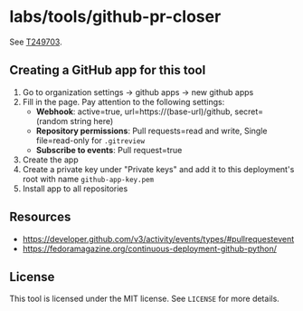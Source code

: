 # labs/tools/github-pr-closer

See [T249703](https://phabricator.wikimedia.org/T249703).

## Creating a GitHub app for this tool

1. Go to organization settings -> github apps -> new github apps
2. Fill in the page. Pay attention to the following settings:
    * **Webhook**: active=true, url=https://(base-url)/github, secret=(random string here)
    * **Repository permissions**:  Pull requests=read and write,  Single file=read-only for `.gitreview`
    * **Subscribe to events**: Pull request=true
3. Create the app
4. Create a private key under "Private keys" and add it to this deployment's root with name `github-app-key.pem`
5. Install app to all repositories

## Resources

- https://developer.github.com/v3/activity/events/types/#pullrequestevent
- https://fedoramagazine.org/continuous-deployment-github-python/

## License

This tool is licensed under the MIT license. See `LICENSE` for more details.